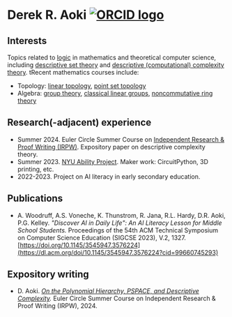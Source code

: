 # Derek R. Aoki [![ORCID logo](https://info.orcid.org/wp-content/uploads/2019/11/orcid_16x16.png)](https://orcid.org/0000-0003-0352-1963)

## Interests
Topics related to [logic](https://en.wikipedia.org/wiki/Mathematical_logic) in mathematics and theoretical computer science, including [descriptive set theory](https://en.wikipedia.org/wiki/Descriptive_set_theory) and [descriptive (computational) complexity theory](https://en.wikipedia.org/wiki/Descriptive_complexity_theory). tRecent mathematics courses include:
- Topology: [linear topology](https://en.wikipedia.org/wiki/Linear_continuum), [point set topology](https://en.wikipedia.org/wiki/General_topology)
- Algebra: [group theory](https://en.wikipedia.org/wiki/Group_theory), [classical linear groups](https://en.wikipedia.org/wiki/Classical_group), [noncommutative ring theory](https://en.wikipedia.org/wiki/Noncommutative_ring)

## Research(-adjacent) experience
- Summer 2024. Euler Circle Summer Course on [Independent Research & Proof Writing (IRPW)](https://eulercircle.com/classes/independent-research-and-paper-writing/). Expository paper on descriptive complexity theory.
- Summer 2023. [NYU Ability Project](https://wp.nyu.edu/ability/). Maker work: CircuitPython, 3D printing, etc.
- 2022-2023. Project on AI literacy in early secondary education.

## Publications
- A. Woodruff, A.S. Voneche, K. Thunstrom, R. Jana, R.L. Hardy, D.R. Aoki, P.G. Kelley. *"Discover AI in Daily Life": An AI Literacy Lesson for Middle School Students.*
Proceedings of the 54th ACM Technical Symposium on Computer Science Education (SIGCSE 2023), V.2, 1327. [https://doi.org/10.1145/3545947.3576224](https://dl.acm.org/doi/10.1145/3545947.3576224?cid=99660745293)

## Expository writing
- D. Aoki. *[On the Polynomial Hierarchy, PSPACE, and Descriptive Complexity](http://simonrs.com/eulercircle/irpw2024/derek-pspace-paper.pdf).* Euler Circle Summer Course on Independent Research & Proof Writing (IRPW), 2024.
